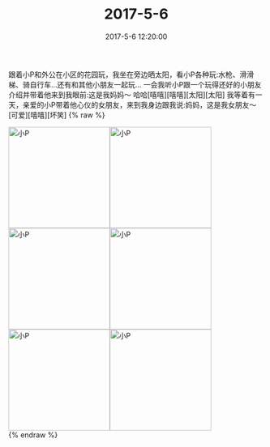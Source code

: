 ﻿---
title: "2017-5-6"
date: 2017-5-6 12:20:00
tags:
categories: 妈妈
---
跟着小P和外公在小区的花园玩，我坐在旁边晒太阳，看小P各种玩:水枪、滑滑梯、骑自行车…还有和其他小朋友一起玩…
一会我听小P跟一个玩得还好的小朋友介绍并带着他来到我眼前:这是我妈妈～
哈哈[嘻嘻][嘻嘻][太阳][太阳]
我等着有一天，亲爱的小P带着他心仪的女朋友，来到我身边跟我说:妈妈，这是我女朋友～[可爱][嘻嘻][坏笑]
{% raw %}
<div style="width:500 px">
<div style="float:left; width:100 px"><img src="/images/微信图片_20171012161020.jpg" width="200" alt="小P"></div>
<div style="float:left; width:100 px"><img src="/images/微信图片_20171012161028.jpg" width="200" alt="小P"></div>
<div style="float:left; width:100 px"><img src="/images/微信图片_20171012161036.jpg" width="200" alt="小P"></div>
<div style="float:left; width:100 px"><img src="/images/微信图片_20171012161054.jpg" width="200" alt="小P"></div>
<div style="float:left; width:100 px"><img src="/images/微信图片_20171012161104.jpg" width="200" alt="小P"></div>
<div style="float:left; width:100 px"><img src="/images/微信图片_20171012161112.jpg" width="200" alt="小P"></div>
<div style="clear:both"></div>
</div>
{% endraw %}